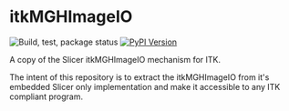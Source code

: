 itkMGHImageIO
=============

![Build, test, package status](https://github.com/Slicer/itkMGHImageIO/workflows/Build,%20test,%20package/badge.svg)
[![PyPI Version](https://img.shields.io/pypi/v/itk-iomgh.svg)](https://pypi.python.org/pypi/itk-iomgh)

A copy of the Slicer itkMGHImageIO mechanism for ITK.

The intent of this repository is to extract the itkMGHImageIO from it's embedded Slicer only implementation and make it accessible to any ITK compliant program.
